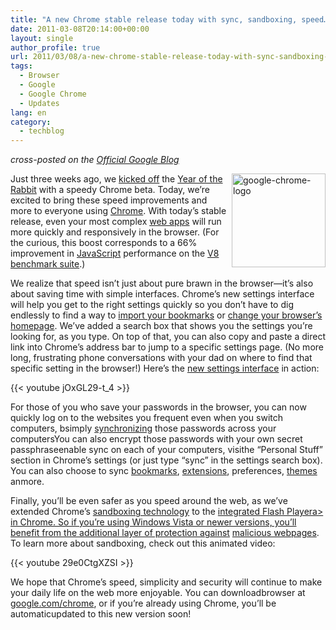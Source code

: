 ```yaml
---
title: "A new Chrome stable release today with sync, sandboxing, speed…and a new settings menu too!"
date: 2011-03-08T20:14:00+00:00
layout: single
author_profile: true
url: 2011/03/08/a-new-chrome-stable-release-today-with-sync-sandboxing-speed-and-a-new-settings-menu-too/
tags:
  - Browser
  - Google
  - Google Chrome
  - Updates
lang: en
category: 
  - techblog
---
```


_cross-posted on the [Official Google Blog](http://googleblog.blogspot.com/2011/03/speedier-simpler-and-safer-chromes.html)_

[<img title="google-chrome-logo" border="0" alt="google-chrome-logo" align="right" src="http://lh5.ggpht.com/_vaUVXcmC3OI/TXaHI_J_PrI/AAAAAAAADnY/wxsvCuuDUXE/google-chrome-logo_thumb%5B1%5D.png?imgmax=800" width="150" height="150" />](http://lh3.ggpht.com/_vaUVXcmC3OI/TXaHGsVuDJI/AAAAAAAADnU/yMIRjZ7nYhk/s1600-h/google-chrome-logo%5B3%5D.png)Just three weeks ago, we [kicked off](http://chrome.blogspot.com/2011/02/faster-than-speeding-rabbit-speed-sync.html) the [Year of the Rabbit](http://www.google.com/images?q=lunar+new+year+year+of+the+rabbit&um=1&hl=en&biw=1440&bih=775&tbs=isch:1&tbas=0&source=lnt&sa=X&ei=hs9QTczcAZSosQOm5K3DBg&ved=0CA0QpwUoAA) with a speedy Chrome beta. Today, we’re excited to bring these speed improvements and more to everyone using [Chrome](http://www.google.com/chrome?brand=CHMP). With today’s stable release, even your most complex [web apps](http://www.20thingsilearned.com/web-apps/1) will run more quickly and responsively in the browser. (For the curious, this boost corresponds to a 66% improvement in [JavaScript](http://www.20thingsilearned.com/html/1) performance on the [V8 benchmark suite](http://v8.googlecode.com/svn/data/benchmarks/v6/run.html).)

We realize that speed isn’t just about pure brawn in the browser—it’s also about saving time with simple interfaces. Chrome’s new settings interface will help you get to the right settings quickly so you don’t have to dig endlessly to find a way to [import your bookmarks](http://www.google.com/support/chrome/bin/answer.py?answer=95418) or [change your browser’s homepage](http://www.google.com/support/chrome/bin/answer.py?answer=95314). We’ve added a search box that shows you the settings you’re looking for, as you type. On top of that, you can also copy and paste a direct link into Chrome’s address bar to jump to a specific settings page. (No more long, frustrating phone conversations with your dad on where to find that specific setting in the browser!) Here’s the [new settings interface](http://www.google.com/support/chrome/bin/answer.py?answer=1183665) in action:

{{< youtube jOxGL29-t_4 >}}

For those of you who save your passwords in the browser, you can now quickly log on to the websites you frequent even when you switch computers, bsimply [synchronizing](http://www.google.com/support/chrome/bin/answer.py?hl=en&answer=165139) those passwords across your computersYou can also encrypt those passwords with your own secret passphraseenable sync on each of your computers, visithe “Personal Stuff” section in Chrome’s settings (or just type “sync” in the settings search box). You can also choose to sync [bookmarks](http://wwgoogle.com/support/chrome/bin/answer.py?answer=95739), [extensions](http://www.google.com/support/chrome/bin/answer.panswer=154007), preferences, [themes](http://www.google.com/support/chrome/bin/answer.py?hl=en&answer=1053371) anmore.

Finally, you’ll be even safer as you speed around the web, as we’ve extended Chrome’s [sandboxing technology](http://www.20thingsilearned.com/browser-protectio3) to the [integrated Flash Playera> in Chrome. So if you’re using Windows Vista or newer versions, you’ll benefit from the additional layer of protection against](http://chrome.blogspot.com/2010/06/adobe-flash-player-support-now-enabled.html) [malicious webpages](http://ww20thingsilearned.com/malware/1). To learn more about sandboxing, check out this animated video:

{{< youtube 29e0CtgXZSI >}}

We hope that Chrome’s speed, simplicity and security will continue to make your daily life on the web more enjoyable. You can downloadbrowser at [google.com/chrome](http://www.google.com/chrome?brand=CHMP), or if you’re already using Chrome, you’ll be automaticupdated to this new version soon!
